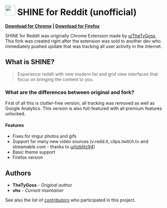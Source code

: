 # <img src="https://github.com/voythas/shine-unofficial/raw/master/icon-128.png" width="32"> SHINE for Reddit (unofficial)

**[Download for Chrome](https://chrome.google.com/webstore/detail/shine-for-reddit-unoffici/dlbccbcpelghmhkhmpefncahafgigkek) | [Download for Firefox](http://vhs.gamesub.pl/shine_for_reddit_unofficial-1.4.5.1-an+fx.xpi)**

SHINE for Reddit was originally Chrome Extension made by [u/TheTyGoss](https://www.reddit.com/user/thetygoss/posts/). This fork was created right after the extension was sold to another dev who immediately pushed update that was tracking all user activity in the internet.

## What is SHINE?

> Experience reddit with new modern list and grid view interfaces that focus on bringing the content to you.


### What are the differences between original and fork?

First of all this is clutter-free version, all tracking was removed as well as Google Analytics. This version is also full-featured with all premium features unlocked.

#### Features
* Fixes for imgur photos and gifs
* Support for many new video sources (v.redd.it, clips.twitch.tv and streamable.com - thanks to [u/itzblitz94](https://www.reddit.com/u/itzblitz94))
* Basic theme support
* Firefox version

## Authors

* **TheTyGoss** - *Original author*
* **vhs** - *Current maintainer*

See also the list of [contributors](https://github.com/voythas/shine-unofficial/contributors) who participated in this project.